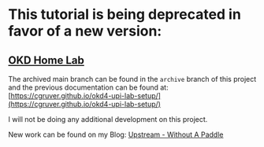 # This tutorial is being deprecated in favor of a new version:

## [OKD Home Lab](https://upstreamwithoutapaddle.com/home-lab/lab-intro/)

The archived main branch can be found in the `archive` branch of this project and the previous documentation can be found at: [https://cgruver.github.io/okd4-upi-lab-setup/](https://cgruver.github.io/okd4-upi-lab-setup/)

I will not be doing any additional development on this project.

New work can be found on my Blog: [Upstream - Without A Paddle](https://upstreamwithoutapaddle.com/)

